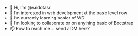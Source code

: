 - 👋 Hi, I’m @vaidotasr
- 👀 I’m interested in web development at the basic level now 
- 🌱 I’m currently learning basics of WD
- 💞️ I’m looking to collaborate on on anything basic of Bootstrap
- 📫 How to reach me ... send a DM here?

<!---
vaidotasr/vaidotasr is a ✨ special ✨ repository because its `README.md` (this file) appears on your GitHub profile.
You can click the Preview link to take a look at your changes.
--->
